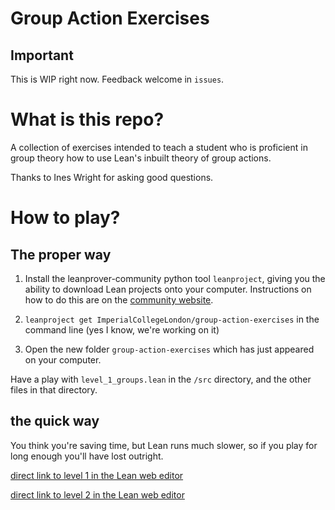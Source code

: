 # Group Action Exercises

## Important

This is WIP right now. Feedback welcome in `issues`.

# What is this repo?

A collection of exercises intended to teach a student who is proficient
in group theory how to use Lean's inbuilt theory of group actions.

Thanks to Ines Wright for asking good questions.

# How to play?

## The proper way

1) Install the leanprover-community python tool `leanproject`, giving
you the ability to download Lean projects onto your computer. Instructions
on how to do this are on the [community website](https://leanprover-community.github.io/get_started.html).

2) `leanproject get ImperialCollegeLondon/group-action-exercises` in the command line
(yes I know, we're working on it)

3) Open the new folder `group-action-exercises` which has just appeared
on your computer.

Have a play with `level_1_groups.lean` in the `/src` directory, and
the other files in that directory.

## the quick way

You think you're saving time, but Lean runs much slower, so if
you play for long enough you'll have lost outright.

[direct link to level 1 in the Lean web editor](https://leanprover-community.github.io/lean-web-editor/#url=https%3A%2F%2Fraw.githubusercontent.com%2FImperialCollegeLondon%2Fgroup-action-exercises%2Fmaster%2Fsrc%2Flevel_1_groups.lean)

[direct link to level 2 in the Lean web editor](https://leanprover-community.github.io/lean-web-editor/#url=https%3A%2F%2Fraw.githubusercontent.com%2FImperialCollegeLondon%2Fgroup-action-exercises%2Fmaster%2Fsrc%2Flevel_2_group_actions.lean)
